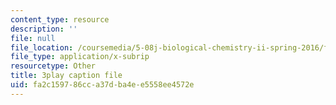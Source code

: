 ```yaml
---
content_type: resource
description: ''
file: null
file_location: /coursemedia/5-08j-biological-chemistry-ii-spring-2016/fa2c159786cca37dba4ee5558ee4572e_siP7IXbPGmw.srt
file_type: application/x-subrip
resourcetype: Other
title: 3play caption file
uid: fa2c1597-86cc-a37d-ba4e-e5558ee4572e
---
```

